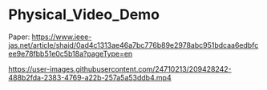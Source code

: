 # Physical_Video_Demo

Paper: https://www.ieee-jas.net/article/shaid/0ad4c1313ae46a7bc776b89e2978abc951bdcaa6edbfcee9e78fbb51e0c5b18a?pageType=en

https://user-images.githubusercontent.com/24710213/209428242-488b2fda-2383-4769-a22b-257a5a53ddb4.mp4

